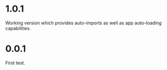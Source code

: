 # 1.0.1
Working version which provides auto-imports as well as app auto-loading capabilities.

# 0.0.1
First test.
